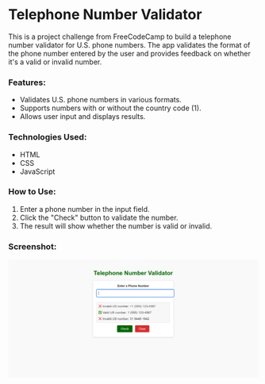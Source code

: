 # Telephone Number Validator

This is a project challenge from FreeCodeCamp to build a telephone number validator for U.S. phone numbers. The app validates the format of the phone number entered by the user and provides feedback on whether it's a valid or invalid number.

### Features:

-  Validates U.S. phone numbers in various formats.
-  Supports numbers with or without the country code (1).
-  Allows user input and displays results.

### Technologies Used:

-  HTML
-  CSS
-  JavaScript

### How to Use:

1. Enter a phone number in the input field.
2. Click the "Check" button to validate the number.
3. The result will show whether the number is valid or invalid.

### Screenshot:

![Screenshot](./img/number-validator.png)
